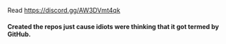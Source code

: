 Read https://discord.gg/AW3DVmt4qk





#### Created the repos just cause idiots were thinking that it got termed by GitHub. 
